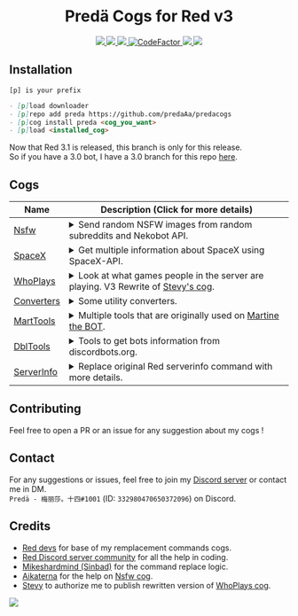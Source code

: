 <h1 align="center">Predä Cogs for Red v3</h1>

<p align="center">
  <a href="https://github.com/Cog-Creators/Red-DiscordBot/tree/V3/develop">
    <img src="https://img.shields.io/badge/Red%20DiscordBot-V3-red.svg">
    </a>
  <a href="https://github.com/Rapptz/discord.py/tree/rewrite">
    <img src="https://img.shields.io/badge/Discord.py-rewrite-blue.svg">
    </a>
  <a href="https://github.com/ambv/black">
    <img src="https://img.shields.io/badge/code%20style-black-000000.svg">
    </a>
  <a href="https://www.codefactor.io/repository/github/predaaa/predacogs">
    <img src="https://www.codefactor.io/repository/github/predaaa/predacogs/badge" alt="CodeFactor" />
    </a>
  <a href="https://www.patreon.com/predaaA">
    <img src="https://img.shields.io/badge/Follow%20me-Patreon-orange.svg">
    </a>
  <a href="https://discord.gg/3EeJCjR">
    <img src="https://discordapp.com/api/guilds/337224005901615104/widget.png?style=shield">
    </a>
</p>

## Installation

```
[p] is your prefix
```
```md
- [p]load downloader
- [p]repo add preda https://github.com/predaAa/predacogs
- [p]cog install preda <cog_you_want>
- [p]load <installed_cog>
```

Now that Red 3.1 is released, this branch is only for this release.<br>
So if you have a 3.0 bot, I have a 3.0 branch for this repo [here](https://github.com/PredaaA/predacogs/tree/3.0.2).

## Cogs

| Name | Description (Click for more details) |
| ---- | ----------- |
| [Nsfw](https://github.com/PredaaA/predacogs/tree/master/nsfw) | <details><summary>Send random NSFW images from random subreddits and Nekobot API.</summary>Send random NSFW images from random subreddits and Nekobot API in NSFW only channels.<br>Important note: As indicated in name of this cog, it contains mature content and is not suited for all audiences, use it responsibly.</details> |
| [SpaceX](https://github.com/PredaaA/predacogs/tree/master/spacex) | <details><summary>Get multiple information about SpaceX using SpaceX-API.</summary>Get multiple information about SpaceX like Rockets, current and passed missions, historical events ... and more. This cog is using SpaceX-API.</details>
| [WhoPlays](https://github.com/PredaaA/predacogs/tree/master/whoplays) | <details><summary>Look at what games people in the server are playing. V3 Rewrite of [Stevy's cog](https://github.com/AznStevy/Maybe-Useful-Cogs/blob/master/whoplays/whoplays.py).</summary>Check who's playing certain games or who's playing what on your server.</details> |
| [Converters](https://github.com/PredaaA/predacogs/tree/master/converters) | <details><summary>Some utility converters.</summary>Some utility converters, for temperatures, mass, but also dates to timestamps.</details> |
| [MartTools](https://github.com/PredaaA/predacogs/tree/master/martools) | <details><summary>Multiple tools that are originally used on [Martine the BOT](https://martinethebot.com).</summary>Multiple useful tools that are originally used on [Martine the BOT](https://martinethebot.com), like usagecount command, that show you all usage of the bot, messages received, read, commands processed and more. Prefix command to show prefixes of the bot, etc.</details>
| [DblTools](https://github.com/PredaaA/predacogs/tree/master/dbltools) | <details><summary>Tools to get bots information from discordbots.org.</summary>Tools to get bots information from discordbots.org, like description, votes, published server count, and more.</details> |
| [ServerInfo](https://github.com/PredaaA/predacogs/tree/master/serverinfo) | <details><summary>Replace original Red serverinfo command with more details.</summary>Replace original Red serverinfo command with more details, about users and server.</details> |

## Contributing

Feel free to open a PR or an issue for any suggestion about my cogs !

## Contact

For any suggestions or issues, feel free to join my [Discord server](https://discord.gg/TwCNvVz) or contact me in DM.<br>
`Predä - 梅丽莎。十四#1001` (ID: `332980470650372096`) on Discord.

## Credits

- [Red devs](https://github.com/Cog-Creators) for base of my remplacement commands cogs.
- [Red Discord server community](https://discord.gg/red) for all the help in coding.
- [Mikeshardmind (Sinbad)](https://github.com/mikeshardmind/SinbadCogs) for the command replace logic.
- [Aikaterna](https://github.com/aikaterna) for the help on [Nsfw cog](https://github.com/PredaaA/predacogs/tree/master/nsfw).
- [Stevy](https://github.com/AznStevy) to authorize me to publish rewritten version of [WhoPlays cog](https://github.com/PredaaA/predacogs/tree/master/whoplays).

<a href="https://github.com/PredaaA/predacogs">
  <img src="https://img.shields.io/badge/PredaCogs-Red V3-red.svg?style=popout&logo=Python">
</a>